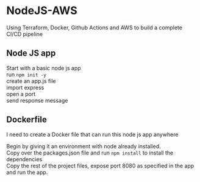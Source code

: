 # NodeJS-AWS
Using Terraform, Docker, Github Actions and AWS to build a complete CI/CD pipeline

## Node JS app
Start with a basic node js app\
run ```npm init -y```\
create an app.js file\
import express\
open a port\
send response message

## Dockerfile
I need to create a Docker file that can run this node js app anywhere

Begin by giving it an environment with node already installed.\
Copy over the packages.json file and run ```npm install``` to install the dependencies\
Copy the rest of the project files, expose port 8080 as specified in the app and run the app.

